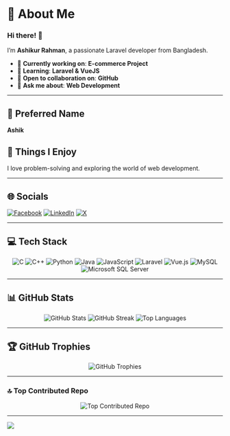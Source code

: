 # 💫 About Me
### Hi there! 👋
I’m **Ashikur Rahman**, a passionate Laravel developer from Bangladesh.

- 🔭 **Currently working on**: **E-commerce Project**
- 🌱 **Learning**: **Laravel & VueJS**
- 👯 **Open to collaboration on**: **GitHub**
- 💬 **Ask me about**: **Web Development**

---

## 🎨 Preferred Name
**Ashik**

## 🤔 Things I Enjoy
I love problem-solving and exploring the world of web development.

---

## 🌐 Socials
[![Facebook](https://img.shields.io/badge/Facebook-%231877F2.svg?logo=Facebook&logoColor=white)](https://www.facebook.com/sopner.abir.58) 
[![LinkedIn](https://img.shields.io/badge/LinkedIn-%230077B5.svg?logo=linkedin&logoColor=white)](https://www.linkedin.com/in/md-ashikur-rahman-4789b6305/) 
[![X](https://img.shields.io/badge/X-black.svg?logo=X&logoColor=white)](https://x.com/200607M)

---

## 💻 Tech Stack
<div align="center">
  <img src="https://img.shields.io/badge/c-%2300599C.svg?style=for-the-badge&logo=c&logoColor=white" alt="C" />
  <img src="https://img.shields.io/badge/c++-%2300599C.svg?style=for-the-badge&logo=c%2B%2B&logoColor=white" alt="C++" />
  <img src="https://img.shields.io/badge/python-3670A0?style=for-the-badge&logo=python&logoColor=ffdd54" alt="Python" />
  <img src="https://img.shields.io/badge/java-%23ED8B00.svg?style=for-the-badge&logo=openjdk&logoColor=white" alt="Java" />
  <img src="https://img.shields.io/badge/javascript-%23323330.svg?style=for-the-badge&logo=javascript&logoColor=%23F7DF1E" alt="JavaScript" />
  <img src="https://img.shields.io/badge/laravel-%23FF2D20.svg?style=for-the-badge&logo=laravel&logoColor=white" alt="Laravel" />
  <img src="https://img.shields.io/badge/vue.js-%2335495e.svg?style=for-the-badge&logo=vuedotjs&logoColor=%234FC08D" alt="Vue.js" />
  <img src="https://img.shields.io/badge/mysql-4479A1.svg?style=for-the-badge&logo=mysql&logoColor=white" alt="MySQL" />
  <img src="https://img.shields.io/badge/Microsoft%20SQL%20Server-CC2927?style=for-the-badge&logo=microsoft%20sql%20server&logoColor=white" alt="Microsoft SQL Server" />
</div>

---

## 📊 GitHub Stats
<div align="center">
  <img src="https://github-readme-stats.vercel.app/api?username=Ashik-PUST-ICE&theme=dark&hide_border=false&include_all_commits=false&count_private=false" alt="GitHub Stats" />
  <img src="https://github-readme-streak-stats.herokuapp.com/?user=Ashik-PUST-ICE&theme=dark&hide_border=false" alt="GitHub Streak" />
  <img src="https://github-readme-stats.vercel.app/api/top-langs/?username=Ashik-PUST-ICE&theme=dark&hide_border=false&include_all_commits=false&count_private=false&layout=compact" alt="Top Languages" />
</div>

---

## 🏆 GitHub Trophies
<div align="center">
  <img src="https://github-profile-trophy.vercel.app/?username=Ashik-PUST-ICE&theme=radical&no-frame=false&no-bg=true&margin-w=4" alt="GitHub Trophies" />
</div>

---

### 🔝 Top Contributed Repo
<div align="center">
  <img src="https://github-contributor-stats.vercel.app/api?username=Ashik-PUST-ICE&limit=5&theme=dark&combine_all_yearly_contributions=true" alt="Top Contributed Repo" />
</div>

---

[![](https://visitcount.itsvg.in/api?id=Ashik-PUST-ICE&icon=0&color=0)](https://visitcount.itsvg.in)

<!-- Proudly created with GPRM ( https://gprm.itsvg.in ) -->
